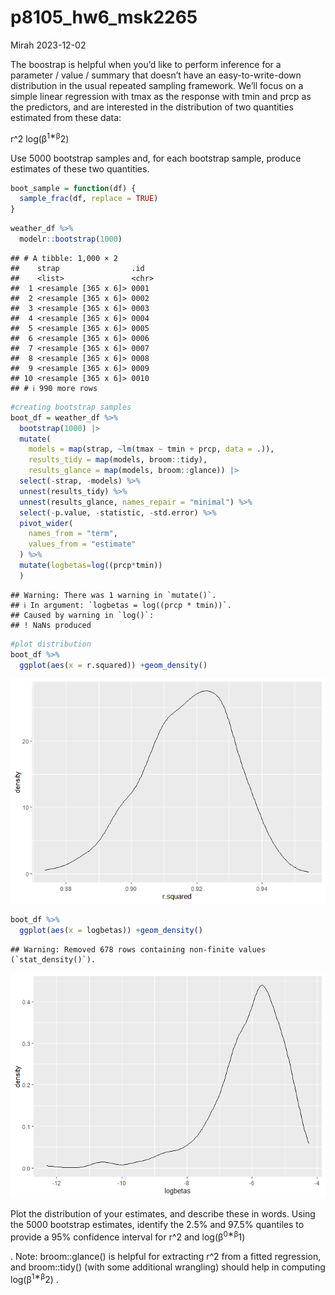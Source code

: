 p8105_hw6_msk2265
================
Mirah
2023-12-02

The boostrap is helpful when you’d like to perform inference for a
parameter / value / summary that doesn’t have an easy-to-write-down
distribution in the usual repeated sampling framework. We’ll focus on a
simple linear regression with tmax as the response with tmin and prcp as
the predictors, and are interested in the distribution of two quantities
estimated from these data:

r^2 log(β<sup>1∗β</sup>2)

Use 5000 bootstrap samples and, for each bootstrap sample, produce
estimates of these two quantities.

``` r
boot_sample = function(df) {
  sample_frac(df, replace = TRUE)
}
```

``` r
weather_df %>% 
  modelr::bootstrap(1000)
```

    ## # A tibble: 1,000 × 2
    ##    strap                .id  
    ##    <list>               <chr>
    ##  1 <resample [365 x 6]> 0001 
    ##  2 <resample [365 x 6]> 0002 
    ##  3 <resample [365 x 6]> 0003 
    ##  4 <resample [365 x 6]> 0004 
    ##  5 <resample [365 x 6]> 0005 
    ##  6 <resample [365 x 6]> 0006 
    ##  7 <resample [365 x 6]> 0007 
    ##  8 <resample [365 x 6]> 0008 
    ##  9 <resample [365 x 6]> 0009 
    ## 10 <resample [365 x 6]> 0010 
    ## # ℹ 990 more rows

``` r
#creating bootstrap samples
boot_df = weather_df %>% 
  bootstrap(1000) |> 
  mutate(
    models = map(strap, ~lm(tmax ~ tmin + prcp, data = .)),
    results_tidy = map(models, broom::tidy),
    results_glance = map(models, broom::glance)) |> 
  select(-strap, -models) %>% 
  unnest(results_tidy) %>% 
  unnest(results_glance, names_repair = "minimal") %>% 
  select(-p.value, -statistic, -std.error) %>% 
  pivot_wider(
    names_from = "term",
    values_from = "estimate"
  ) %>% 
  mutate(logbetas=log((prcp*tmin))
  )
```

    ## Warning: There was 1 warning in `mutate()`.
    ## ℹ In argument: `logbetas = log((prcp * tmin))`.
    ## Caused by warning in `log()`:
    ## ! NaNs produced

``` r
#plot distribution
boot_df %>% 
  ggplot(aes(x = r.squared)) +geom_density()
```

![](p8105_hw6_msk2265_files/figure-gfm/unnamed-chunk-5-1.png)<!-- -->

``` r
boot_df %>% 
  ggplot(aes(x = logbetas)) +geom_density()
```

    ## Warning: Removed 678 rows containing non-finite values (`stat_density()`).

![](p8105_hw6_msk2265_files/figure-gfm/unnamed-chunk-6-1.png)<!-- -->

Plot the distribution of your estimates, and describe these in words.
Using the 5000 bootstrap estimates, identify the 2.5% and 97.5%
quantiles to provide a 95% confidence interval for r^2 and
log(β<sup>0∗β</sup>1)

. Note: broom::glance() is helpful for extracting r^2 from a fitted
regression, and broom::tidy() (with some additional wrangling) should
help in computing log(β<sup>1∗β</sup>2) .
